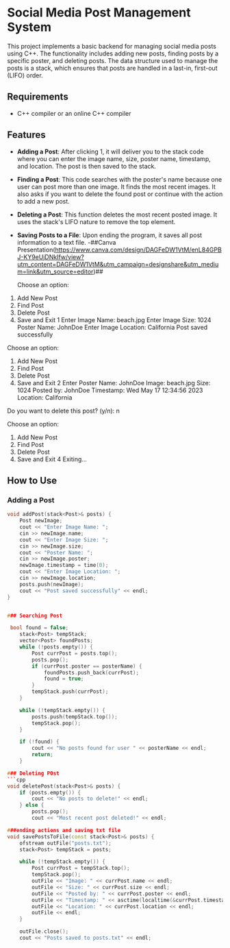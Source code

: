 # Social Media Post Management System

This project implements a basic backend for managing social media posts using C++. The functionality includes adding new posts, finding posts by a specific poster, and deleting posts. The data structure used to manage the posts is a stack, which ensures that posts are handled in a last-in, first-out (LIFO) order.

## Requirements
- C++ compiler or an online C++ compiler

## Features

- **Adding a Post**: 
  After clicking 1, it will deliver you to the stack code where you can enter the image name, size, poster name, timestamp, and location. The post is then saved to the stack.

- **Finding a Post**: 
  This code searches with the poster's name because one user can post more than one image. It finds the most recent images. It also asks if you want to delete the found post or continue with the action to add a new post.

- **Deleting a Post**: 
  This function deletes the most recent posted image. It uses the stack's LIFO nature to remove the top element.

- **Saving Posts to a File**: 
  Upon ending the program, it saves all post information to a text file.
-##Canva Presentation(https://www.canva.com/design/DAGFeDW1VtM/enL84GPBJ-KY9eUjDNkIfw/view?utm_content=DAGFeDW1VtM&utm_campaign=designshare&utm_medium=link&utm_source=editor)##

  Choose an option:
1. Add New Post
2. Find Post
3. Delete Post
4. Save and Exit
1
Enter Image Name: beach.jpg
Enter Image Size: 1024
Poster Name: JohnDoe
Enter Image Location: California
Post saved successfully

Choose an option:
1. Add New Post
2. Find Post
3. Delete Post
4. Save and Exit
2
Enter Poster Name: JohnDoe
Image: beach.jpg
Size: 1024
Posted by: JohnDoe
Timestamp: Wed May 17 12:34:56 2023
Location: California

Do you want to delete this post? (y/n): n

Choose an option:
1. Add New Post
2. Find Post
3. Delete Post
4. Save and Exit
4
Exiting...


## How to Use

### Adding a Post
```cpp
void addPost(stack<Post>& posts) {
    Post newImage;
    cout << "Enter Image Name: ";
    cin >> newImage.name;
    cout << "Enter Image Size: ";
    cin >> newImage.size;
    cout << "Poster Name: ";
    cin >> newImage.poster;
    newImage.timestamp = time(0);
    cout << "Enter Image Location: ";
    cin >> newImage.location;
    posts.push(newImage);
    cout << "Post saved successfully" << endl;
}


### Searching Post

 bool found = false;
    stack<Post> tempStack;
    vector<Post> foundPosts;  
    while (!posts.empty()) {
        Post currPost = posts.top();
        posts.pop();
        if (currPost.poster == posterName) {
            foundPosts.push_back(currPost);
            found = true;
        }
        tempStack.push(currPost);
    }

    while (!tempStack.empty()) {
        posts.push(tempStack.top());
        tempStack.pop();
    }

    if (!found) {
        cout << "No posts found for user " << posterName << endl;
        return;
    }

### Deleting POst
```cpp
void deletePost(stack<Post>& posts) {
    if (posts.empty()) {
        cout << "No posts to delete!" << endl;
    } else {
        posts.pop();
        cout << "Most recent post deleted!" << endl;

###ending actions and saving txt file
void savePostsToFile(const stack<Post>& posts) {
    ofstream outFile("posts.txt");
    stack<Post> tempStack = posts;

    while (!tempStack.empty()) {
        Post currPost = tempStack.top();
        tempStack.pop();
        outFile << "Image: " << currPost.name << endl;
        outFile << "Size: " << currPost.size << endl;
        outFile << "Posted by: " << currPost.poster << endl;
        outFile << "Timestamp: " << asctime(localtime(&currPost.timestamp));
        outFile << "Location: " << currPost.location << endl;
        outFile << endl;
    }

    outFile.close();
    cout << "Posts saved to posts.txt" << endl;
